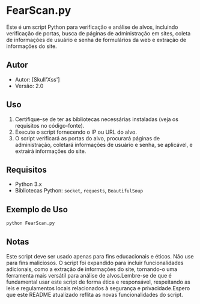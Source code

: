 # FearScan.py

Este é um script Python para verificação e análise de alvos, incluindo verificação de portas, busca de páginas de administração em sites, coleta de informações de usuário e senha de formulários da web e extração de informações do site.

## Autor

- Autor: [Skull'Xss']
- Versão: 2.0

## Uso

1. Certifique-se de ter as bibliotecas necessárias instaladas (veja os requisitos no código-fonte).
2. Execute o script fornecendo o IP ou URL do alvo.
3. O script verificará as portas do alvo, procurará páginas de administração, coletará informações de usuário e senha, se aplicável, e extrairá informações do site.

## Requisitos

- Python 3.x
- Bibliotecas Python: `socket`, `requests`, `BeautifulSoup`

## Exemplo de Uso

```bash
python FearScan.py
```
## Notas
Este script deve ser usado apenas para fins educacionais e éticos. Não use para fins maliciosos. O script foi expandido para incluir funcionalidades adicionais, como a extração de informações do site, tornando-o uma ferramenta mais versátil para análise de alvos.Lembre-se de que é fundamental usar este script de forma ética e responsável, respeitando as leis e regulamentos locais relacionados à segurança e privacidade.Espero que este README atualizado reflita as novas funcionalidades do script.